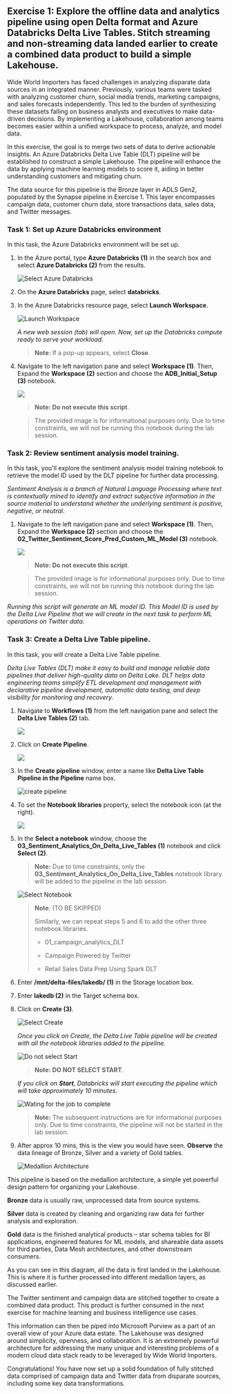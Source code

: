 ## Exercise 1: Explore the offline data and analytics pipeline using open Delta format and Azure Databricks Delta Live Tables. Stitch streaming and non-streaming data landed earlier to create a combined data product to build a simple Lakehouse. <a name="delta-live-table-pipeline"></a>

Wide World Importers has faced challenges in analyzing disparate data sources in an integrated manner. Previously, various teams were tasked with analyzing customer churn, social media trends, marketing campaigns, and sales forecasts independently. This led to the burden of synthesizing these datasets falling on business analysts and executives to make data-driven decisions. By implementing a Lakehouse, collaboration among teams becomes easier within a unified workspace to process, analyze, and model data.

In this exercise, the goal is to merge two sets of data to derive actionable insights. An Azure Databricks Delta Live Table (DLT) pipeline will be established to construct a simple Lakehouse. The pipeline will enhance the data by applying machine learning models to score it, aiding in better understanding customers and mitigating churn.

The data source for this pipeline is the Bronze layer in ADLS Gen2, populated by the Synapse pipeline in Exercise 1. This layer encompasses campaign data, customer churn data, store transactions data, sales data, and Twitter messages.

### Task 1: Set up Azure Databricks environment <a name="adb-env"></a>

In this task, the Azure Databricks environment will be set up.

1. In the Azure portal, type **Azure Databricks (1)** in the search box and select **Azure Databricks (2)** from the results.

    ![Select Azure Databricks](https://github.com/CloudLabsAI-Azure/Ignite-lab/blob/main/media/image2102.png?raw=true)

1. On the **Azure Databricks** page, select **databricks<inject key="DeploymentId"></inject>**.

1. In the Azure Databricks resource page, select **Launch Workspace**.

    ![Launch Workspace](https://github.com/CloudLabsAI-Azure/Ignite-lab/blob/main/media/image2104.png?raw=true)

    *A new web session (tab) will open. Now, set up the Databricks compute ready to serve your workload.*

    >**Note:** If a pop-up appears, select **Close**.

5. Navigate to the left navigation pane and select **Workspace (1)**. Then, Expand the **Workspace (2)** section and choose the **ADB_Initial_Setup (3)** notebook.

    ![](../media/04-04-2024(13).png)

    > **Note: Do not execute this script**. 
    
    > The provided image is for informational purposes only. Due to time constraints, we will not be running this notebook during the lab session.

### Task 2: Review sentiment analysis model training. <a name="sentiment-model"></a>

In this task, you'll explore the sentiment analysis model training notebook to retrieve the model ID used by the DLT pipeline for further data processing.

*Sentiment Analysis is a branch of Natural Language Processing where text is contextually mined to identify and extract subjective information in the source material to understand whether the underlying sentiment is positive, negative, or neutral.*

1. Navigate to the left navigation pane and select **Workspace (1)**. Then, Expand the **Workspace (2)** section and choose the **02_Twitter_Sentiment_Score_Pred_Custom_ML_Model (3)** notebook.

    ![](../media/04-04-2024(14).png)

    > **Note: Do not execute this script**. 
    
    > The provided image is for informational purposes only. Due to time constraints, we will not be running this notebook during the lab session.

*Running this script will generate an ML model ID. This Model ID is used by the Delta Live Pipeline that we will create in the next task to perform ML operations on Twitter data.* 

### Task 3: Create a Delta Live Table pipeline. <a name="dlt-pipeline"></a>

In this task, you will create a Delta Live Table pipeline.

*Delta Live Tables (DLT) make it easy to build and manage reliable data pipelines that deliver high-quality data on Delta Lake. DLT helps data engineering teams simplify ETL development and management with declarative pipeline development, automatic data testing, and deep visibility for monitoring and recovery.*

1. Navigate to **Workflows (1)** from the left navigation pane and select the **Delta Live Tables (2)** tab.

    ![](../media/04-04-2024(15).png)

1. Click on **Create Pipeline**.

    ![](../media/04-04-2024(16).png)

1. In the **Create pipeline** window, enter a name like **Delta Live Table Pipeline in the Pipeline** name box.

    ![create pipeline](https://github.com/CloudLabsAI-Azure/Ignite-lab/blob/main/media/deltalivepipelines.png?raw=true)

5. To set the **Notebook libraries** property, select the notebook icon (at the right).

    ![](../media/04-04-2024(17).png)

6. In the **Select a notebook** window, choose the **03_Sentiment_Analytics_On_Delta_Live_Tables (1)** notebook and click **Select (2)**.

    >**Note:** Due to time constraints, only the **03_Sentiment_Analytics_On_Delta_Live_Tables** notebook library will be added to the pipeline in the lab session.

    ![Select Notebook](https://github.com/CloudLabsAI-Azure/Ignite-lab/blob/main/media/imageSelectNotebook.png?raw=true)
 
    >**Note**: (TO BE SKIPPED)
    >
    >Similarly, we can repeat steps 5 and 6 to add the other three notebook libraries. 
    >
    >* 01_campaign_analytics_DLT
    >  
    >* Campaign Powered by Twitter
    >
    >* Retail Sales Data Prep Using Spark DLT


1. Enter **/mnt/delta-files/lakedb/ (1)** in the Storage location box.

8. Enter **lakedb (2)** in the Target schema box.

9. Click on **Create (3)**.

    ![Select Create](https://github.com/CloudLabsAI-Azure/Ignite-lab/blob/main/media/storageupdatedlocation.png?raw=true)

    *Once you click on Create, the Delta Live Table pipeline will be created with all the notebook libraries added to the pipeline.*

    ![Do not select Start](https://github.com/CloudLabsAI-Azure/Ignite-lab/blob/main/media/img239.png?raw=true)

    > **Note: DO NOT SELECT START**.

    *If you click on **Start**, Databricks will start executing the pipeline which will take approximately 10 minutes.*

    ![Wating for the job to complete](https://github.com/CloudLabsAI-Azure/Ignite-lab/blob/main/media/image2317.png?raw=true)

    > **Note:** The subsequent instructions are for informational purposes only. Due to time constraints, the pipeline will not be started in the lab session.

10. After approx 10 mins, this is the view you would have seen. **Observe** the data lineage of Bronze, Silver and a variety of Gold tables.

    ![Medallion Architecture](https://github.com/CloudLabsAI-Azure/Ignite-lab/blob/main/media/image2318.png?raw=true)

This pipeline is based on the medallion architecture, a simple yet powerful design pattern for organizing your Lakehouse.

**Bronze** data is usually raw, unprocessed data from source systems.

**Silver** data is created by cleaning and organizing raw data for further analysis and exploration.

**Gold** data is the finished analytical products – star schema tables for BI applications, engineered features for ML models, and shareable data assets for third parties, Data Mesh architectures, and other downstream consumers.

As you can see in this diagram, all the data is first landed in the Lakehouse. This is where it is further processed into different medallion layers, as discussed earlier.

The Twitter sentiment and campaign data are stitched together to create a combined data product. This product is further consumed in the next exercise for machine learning and business intelligence use cases.

This information can then be piped into Microsoft Purview as a part of an overall view of your Azure data estate. The Lakehouse was designed around simplicity, openness, and collaboration. It is an extremely powerful architecture for addressing the many unique and interesting problems of a modern cloud data stack ready to be leveraged by Wide World Importers.

Congratulations! You have now set up a solid foundation of fully stitched data comprised of campaign data and Twitter data from disparate sources, including some key data transformations.
